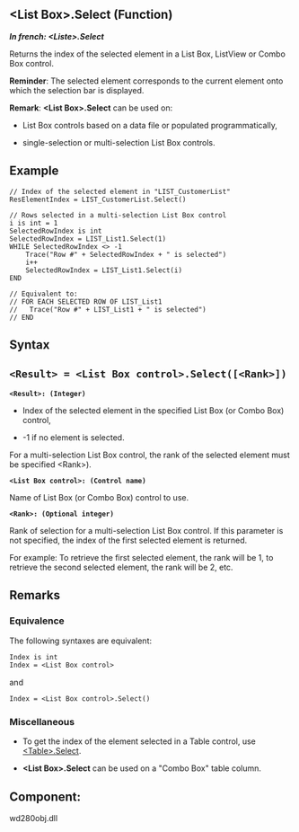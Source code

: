 


## &lt;List Box&gt;.Select (Function)

***In french: &lt;Liste&gt;.Select***



<a name="XUse"></a>
<a name="Use"></a>
<a name="description"></a>
Returns the index of the selected element in a List Box, ListView or Combo Box control.

**Reminder**: The selected element corresponds to the current element onto which the selection bar is displayed.

**Remark**: **&lt;List Box&gt;.Select** can be used on:

- List Box controls based on a data file or populated programmatically,

- single-selection or multi-selection List Box controls.













<a name="Example1"></a>
<a name="sample_code"></a>

## Example


```wl
// Index of the selected element in "LIST_CustomerList"
ResElementIndex = LIST_CustomerList.Select()
```
<a name="Example2"></a>

```wl
// Rows selected in a multi-selection List Box control
i is int = 1
SelectedRowIndex is int
SelectedRowIndex = LIST_List1.Select(1)
WHILE SelectedRowIndex <> -1
	Trace("Row #" + SelectedRowIndex + " is selected")
	i++
	SelectedRowIndex = LIST_List1.Select(i)
END

// Equivalent to:
// FOR EACH SELECTED ROW OF LIST_List1
//	 Trace("Row #" + LIST_List1 + " is selected")
// END
```

<a name="XSYNTAX"></a>
<a name="SYNTAX1"></a>

## Syntax

`<Result> = <List Box control>.Select([<Rank>])`
---

**`<Result>: (Integer)`**



- Index of the selected element in the specified List Box (or Combo Box) control,

- -1 if no element is selected. 


For a multi-selection List Box control, the rank of the selected element must be specified &lt;Rank&gt;).

**`<List Box control>: (Control name)`**

Name of List Box (or Combo Box) control to use.

**`<Rank>: (Optional integer)`**

Rank of selection for a multi-selection List Box control. If this parameter is not specified, the index of the first selected element is returned.

For example: To retrieve the first selected element, the rank will be 1, to retrieve the second selected element, the rank will be 2, etc.



<a name="NOTE0"></a>
<a name="NOTE0_1"></a>

## Remarks


### Equivalence
<a name="equivalence_ELTPARAGRAPHE000247"></a>The following syntaxes are equivalent:


```txt
Index is int
Index = <List Box control>
```
and

```txt
Index = <List Box control>.Select()
```

<a name="NOTE0_3"></a>


### Miscellaneous
<a name="miscellaneous_ELTPARAGRAPHE000266"></a>

- To get the index of the element selected in a Table control, use [&lt;Table&gt;.Select](../WDLang1/1000024284.md).

- **&lt;List Box&gt;.Select** can be used on a "Combo Box" table column.




<a name="XComponent"></a>

## Component:
wd280obj.dll

